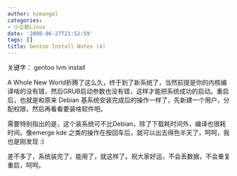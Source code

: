 ```yaml
---
author: hzmangel
categories:
- 小企鹅Linux
date: '2008-06-27T21:52:59'
tags: []
title: Gentoo Install Notes (4)
---
```

关键字： gentoo lvm install

A Whole New World<!--more-->折腾了这么久，终于到了新系统了，当然前提是你的内核编译啥的没有错，然后GRUB启动参数也没有错，这样才能把系统成功的启动。重启后，也就是和原来 Debian
基系统安装完成后的操作一样了，先新建一个用户，分配权限，然后再看看要装啥软件吧。

需要特别指出的是，这个装系统可不比Debian，除了下载耗时间外，编译也很耗时间。像emerge kde
之类的操作在按回车后，就可以出去得色半天了，呵呵，我也是刚发现 :)

差不多了，系统装完了，能用了，就这样了。祝大家好运，不会丢数据，不会重复重启，呵呵。